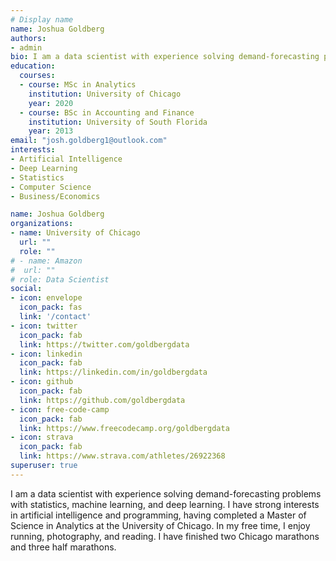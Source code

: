 ```yaml
---
# Display name
name: Joshua Goldberg
authors:
- admin
bio: I am a data scientist with experience solving demand-forecasting problems with statistics, machine learning, and deep learning.
education:
  courses:
  - course: MSc in Analytics
    institution: University of Chicago
    year: 2020
  - course: BSc in Accounting and Finance
    institution: University of South Florida
    year: 2013
email: "josh.goldberg1@outlook.com"
interests:
- Artificial Intelligence
- Deep Learning
- Statistics
- Computer Science
- Business/Economics

name: Joshua Goldberg
organizations:
- name: University of Chicago
  url: ""
  role: ""
# - name: Amazon
#  url: ""
# role: Data Scientist
social:
- icon: envelope
  icon_pack: fas
  link: '/contact'
- icon: twitter
  icon_pack: fab
  link: https://twitter.com/goldbergdata
- icon: linkedin
  icon_pack: fab
  link: https://linkedin.com/in/goldbergdata
- icon: github
  icon_pack: fab
  link: https://github.com/goldbergdata
- icon: free-code-camp
  icon_pack: fab
  link: https://www.freecodecamp.org/goldbergdata
- icon: strava
  icon_pack: fab
  link: https://www.strava.com/athletes/26922368
superuser: true
---
```


I am a data scientist with experience solving demand-forecasting problems with statistics, machine learning, and deep learning. I have strong interests in artificial intelligence and programming, having completed a Master of Science in Analytics at the University of Chicago. In my free time, I enjoy running, photography, and reading. I have finished two Chicago marathons and three half marathons.
